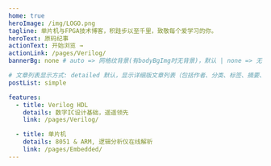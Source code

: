 ```yaml
---
home: true
heroImage: /img/LOGO.png
tagline: 单片机与FPGA技术博客，积跬步以至千里，致敬每个爱学习的你。
heroText: 原码纪事
actionText: 开始浏览 →
actionLink: /pages/Verilog/
bannerBg: none # auto => 网格纹背景(有bodyBgImg时无背景)，默认 | none => 无 | '大图地址' | background: 自定义背景样式       提示：如发现文本颜色不适应你的背景时可以到palette.styl修改$bannerTextColor变量

# 文章列表显示方式: detailed 默认，显示详细版文章列表（包括作者、分类、标签、摘要、分页等）| simple => 显示简约版文章列表（仅标题和日期）| none 不显示文章列表
postList: simple

features:
  - title: Verilog HDL
    details: 数字IC设计基础，遥遥领先
    link: /pages/Verilog/

  - title: 单片机
    details: 8051 & ARM, 逻辑分析仪在线解析
    link: /pages/Embedded/
---
```

